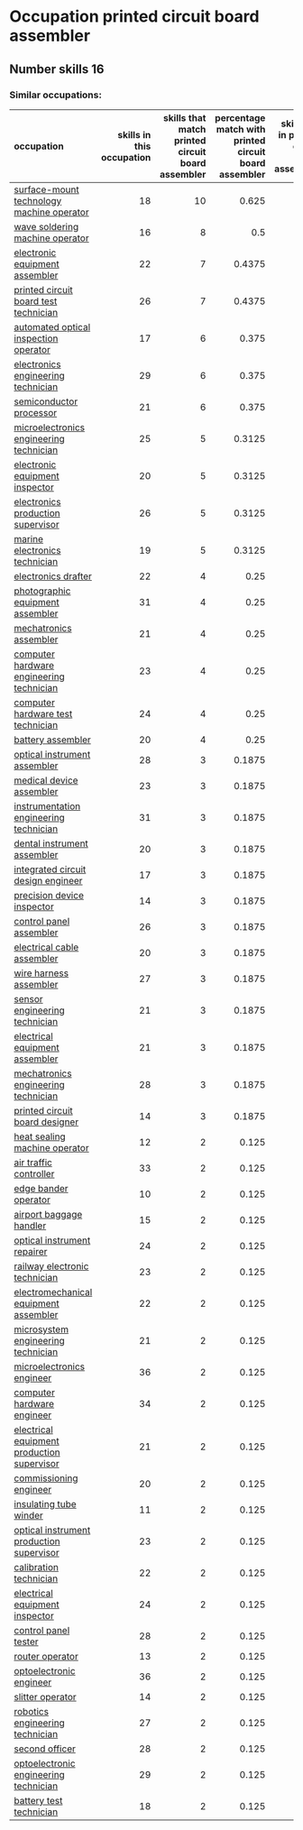 # Occupation printed circuit board assembler
## Number skills 16
### Similar occupations:
| occupation                                                                                  |   skills in this occupation |   skills that match printed circuit board assembler |   percentage match with printed circuit board assembler |   skills not in printed circuit board assembler |
|:--------------------------------------------------------------------------------------------|----------------------------:|----------------------------------------------------:|--------------------------------------------------------:|------------------------------------------------:|
| [surface-mount technology machine operator](surface-mount_technology_machine_operator.md)   |                          18 |                                                  10 |                                                  0.625  |                                               8 |
| [wave soldering machine operator](wave_soldering_machine_operator.md)                       |                          16 |                                                   8 |                                                  0.5    |                                               8 |
| [electronic equipment assembler](electronic_equipment_assembler.md)                         |                          22 |                                                   7 |                                                  0.4375 |                                              15 |
| [printed circuit board test technician](printed_circuit_board_test_technician.md)           |                          26 |                                                   7 |                                                  0.4375 |                                              19 |
| [automated optical inspection operator](automated_optical_inspection_operator.md)           |                          17 |                                                   6 |                                                  0.375  |                                              11 |
| [electronics engineering technician](electronics_engineering_technician.md)                 |                          29 |                                                   6 |                                                  0.375  |                                              23 |
| [semiconductor processor](semiconductor_processor.md)                                       |                          21 |                                                   6 |                                                  0.375  |                                              15 |
| [microelectronics engineering technician](microelectronics_engineering_technician.md)       |                          25 |                                                   5 |                                                  0.3125 |                                              20 |
| [electronic equipment inspector](electronic_equipment_inspector.md)                         |                          20 |                                                   5 |                                                  0.3125 |                                              15 |
| [electronics production supervisor](electronics_production_supervisor.md)                   |                          26 |                                                   5 |                                                  0.3125 |                                              21 |
| [marine electronics technician](marine_electronics_technician.md)                           |                          19 |                                                   5 |                                                  0.3125 |                                              14 |
| [electronics drafter](electronics_drafter.md)                                               |                          22 |                                                   4 |                                                  0.25   |                                              18 |
| [photographic equipment assembler](photographic_equipment_assembler.md)                     |                          31 |                                                   4 |                                                  0.25   |                                              27 |
| [mechatronics assembler](mechatronics_assembler.md)                                         |                          21 |                                                   4 |                                                  0.25   |                                              17 |
| [computer hardware engineering technician](computer_hardware_engineering_technician.md)     |                          23 |                                                   4 |                                                  0.25   |                                              19 |
| [computer hardware test technician](computer_hardware_test_technician.md)                   |                          24 |                                                   4 |                                                  0.25   |                                              20 |
| [battery assembler](battery_assembler.md)                                                   |                          20 |                                                   4 |                                                  0.25   |                                              16 |
| [optical instrument assembler](optical_instrument_assembler.md)                             |                          28 |                                                   3 |                                                  0.1875 |                                              25 |
| [medical device assembler](medical_device_assembler.md)                                     |                          23 |                                                   3 |                                                  0.1875 |                                              20 |
| [instrumentation engineering technician](instrumentation_engineering_technician.md)         |                          31 |                                                   3 |                                                  0.1875 |                                              28 |
| [dental instrument assembler](dental_instrument_assembler.md)                               |                          20 |                                                   3 |                                                  0.1875 |                                              17 |
| [integrated circuit design engineer](integrated_circuit_design_engineer.md)                 |                          17 |                                                   3 |                                                  0.1875 |                                              14 |
| [precision device inspector](precision_device_inspector.md)                                 |                          14 |                                                   3 |                                                  0.1875 |                                              11 |
| [control panel assembler](control_panel_assembler.md)                                       |                          26 |                                                   3 |                                                  0.1875 |                                              23 |
| [electrical cable assembler](electrical_cable_assembler.md)                                 |                          20 |                                                   3 |                                                  0.1875 |                                              17 |
| [wire harness assembler](wire_harness_assembler.md)                                         |                          27 |                                                   3 |                                                  0.1875 |                                              24 |
| [sensor engineering technician](sensor_engineering_technician.md)                           |                          21 |                                                   3 |                                                  0.1875 |                                              18 |
| [electrical equipment assembler](electrical_equipment_assembler.md)                         |                          21 |                                                   3 |                                                  0.1875 |                                              18 |
| [mechatronics engineering technician](mechatronics_engineering_technician.md)               |                          28 |                                                   3 |                                                  0.1875 |                                              25 |
| [printed circuit board designer](printed_circuit_board_designer.md)                         |                          14 |                                                   3 |                                                  0.1875 |                                              11 |
| [heat sealing machine operator](heat_sealing_machine_operator.md)                           |                          12 |                                                   2 |                                                  0.125  |                                              10 |
| [air traffic controller](air_traffic_controller.md)                                         |                          33 |                                                   2 |                                                  0.125  |                                              31 |
| [edge bander operator](edge_bander_operator.md)                                             |                          10 |                                                   2 |                                                  0.125  |                                               8 |
| [airport baggage handler](airport_baggage_handler.md)                                       |                          15 |                                                   2 |                                                  0.125  |                                              13 |
| [optical instrument repairer](optical_instrument_repairer.md)                               |                          24 |                                                   2 |                                                  0.125  |                                              22 |
| [railway electronic technician](railway_electronic_technician.md)                           |                          23 |                                                   2 |                                                  0.125  |                                              21 |
| [electromechanical equipment assembler](electromechanical_equipment_assembler.md)           |                          22 |                                                   2 |                                                  0.125  |                                              20 |
| [microsystem engineering technician](microsystem_engineering_technician.md)                 |                          21 |                                                   2 |                                                  0.125  |                                              19 |
| [microelectronics engineer](microelectronics_engineer.md)                                   |                          36 |                                                   2 |                                                  0.125  |                                              34 |
| [computer hardware engineer](computer_hardware_engineer.md)                                 |                          34 |                                                   2 |                                                  0.125  |                                              32 |
| [electrical equipment production supervisor](electrical_equipment_production_supervisor.md) |                          21 |                                                   2 |                                                  0.125  |                                              19 |
| [commissioning engineer](commissioning_engineer.md)                                         |                          20 |                                                   2 |                                                  0.125  |                                              18 |
| [insulating tube winder](insulating_tube_winder.md)                                         |                          11 |                                                   2 |                                                  0.125  |                                               9 |
| [optical instrument production supervisor](optical_instrument_production_supervisor.md)     |                          23 |                                                   2 |                                                  0.125  |                                              21 |
| [calibration technician](calibration_technician.md)                                         |                          22 |                                                   2 |                                                  0.125  |                                              20 |
| [electrical equipment inspector](electrical_equipment_inspector.md)                         |                          24 |                                                   2 |                                                  0.125  |                                              22 |
| [control panel tester](control_panel_tester.md)                                             |                          28 |                                                   2 |                                                  0.125  |                                              26 |
| [router operator](router_operator.md)                                                       |                          13 |                                                   2 |                                                  0.125  |                                              11 |
| [optoelectronic engineer](optoelectronic_engineer.md)                                       |                          36 |                                                   2 |                                                  0.125  |                                              34 |
| [slitter operator](slitter_operator.md)                                                     |                          14 |                                                   2 |                                                  0.125  |                                              12 |
| [robotics engineering technician](robotics_engineering_technician.md)                       |                          27 |                                                   2 |                                                  0.125  |                                              25 |
| [second officer](second_officer.md)                                                         |                          28 |                                                   2 |                                                  0.125  |                                              26 |
| [optoelectronic engineering technician](optoelectronic_engineering_technician.md)           |                          29 |                                                   2 |                                                  0.125  |                                              27 |
| [battery test technician](battery_test_technician.md)                                       |                          18 |                                                   2 |                                                  0.125  |                                              16 |
